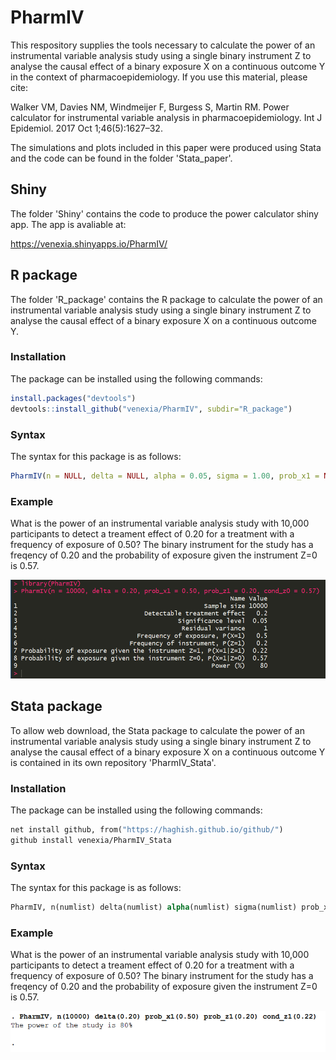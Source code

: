 # PharmIV

This respository supplies the tools necessary to calculate the power of an instrumental variable analysis study using a single binary instrument Z to analyse the causal effect of a binary exposure X on a continuous outcome Y in the context of pharmacoepidemiology. If you use this material, please cite:

Walker VM, Davies NM, Windmeijer F, Burgess S, Martin RM. Power calculator for instrumental variable analysis in pharmacoepidemiology. Int J Epidemiol. 2017 Oct 1;46(5):1627–32. 

The simulations and plots included in this paper were produced using Stata and the code can be found in the folder 'Stata_paper'.

## Shiny

The folder 'Shiny' contains the code to produce the power calculator shiny app. The app is avaliable at:

https://venexia.shinyapps.io/PharmIV/

## R package

The folder 'R_package' contains the R package to calculate the power of an instrumental variable analysis study using a single binary instrument Z to analyse the causal effect of a binary exposure X on a continuous outcome Y. 

### Installation

The package can be installed using the following commands:

```r
install.packages("devtools")
devtools::install_github("venexia/PharmIV", subdir="R_package")
```

### Syntax

The syntax for this package is as follows:

```r
PharmIV(n = NULL, delta = NULL, alpha = 0.05, sigma = 1.00, prob_x1 = NULL, prob_z1 = NULL, cond_z1 = NULL, cond_z0 = NULL)
```

### Example

What is the power of an instrumental variable analysis study with 10,000 participants to detect a treament effect of 0.20 for a treatment with a frequency of exposure of 0.50? The binary instrument for the study has a freqency of 0.20 and the probability of exposure given the instrument Z=0 is 0.57.

![alt text](Screenshots/R_Example.png)

## Stata package

To allow web download, the Stata package to calculate the power of an instrumental variable analysis study using a single binary instrument Z to analyse the causal effect of a binary exposure X on a continuous outcome Y is contained in its own repository 'PharmIV_Stata'. 

### Installation

The package can be installed using the following commands:

```stata
net install github, from("https://haghish.github.io/github/")
github install venexia/PharmIV_Stata
```

### Syntax

The syntax for this package is as follows:

```stata
PharmIV, n(numlist) delta(numlist) alpha(numlist) sigma(numlist) prob_x1(numlist) prob_z1(numlist) cond_z1(numlist) cond_z0(numlist) 
```

### Example

What is the power of an instrumental variable analysis study with 10,000 participants to detect a treament effect of 0.20 for a treatment with a frequency of exposure of 0.50? The binary instrument for the study has a freqency of 0.20 and the probability of exposure given the instrument Z=0 is 0.57.

![alt text](Screenshots/Stata_Example.png)
